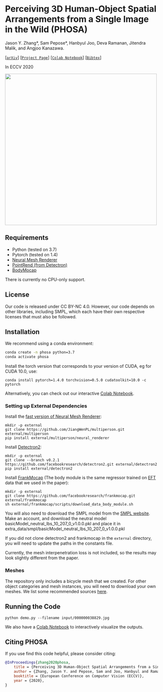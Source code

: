 # Perceiving 3D Human-Object Spatial Arrangements from a Single Image in the Wild (PHOSA)

Jason Y. Zhang*, Sam Pepose*, Hanbyul Joo, Deva Ramanan, Jitendra Malik, and Angjoo
Kanazawa.


[[`arXiv`](https://arxiv.org/abs/2007.15649)]
[[`Project Page`](https://jasonyzhang.com/phosa/)]
[[`Colab Notebook`](https://colab.research.google.com/drive/1QIoL2g0jdt5E-vYKCIojkIz21j3jyEvo?usp=sharing)]
[[`Bibtex`](#CitingPHOSA)]

In ECCV 2020

[<img src="doc/phosa_teaser.gif" width="500">](https://jasonyzhang.com/phosa/)

## Requirements
* Python (tested on 3.7)
* Pytorch (tested on 1.4)
* [Neural Mesh Renderer](https://github.com/JiangWenPL/multiperson/tree/master/neural_renderer)
* [PointRend (from Detectron)](https://github.com/facebookresearch/detectron2/tree/master/projects/PointRend)
* [BodyMocap](https://github.com/facebookresearch/frankmocap/)

There is currently no CPU-only support.

## License

Our code is released under CC BY-NC 4.0. However, our code depends on other libraries,
including SMPL, which each have their own respective licenses that must also be
followed.

## Installation

We recommend using a conda environment:

```bash
conda create -n phosa python=3.7
conda activate phosa
```

Install the torch version that corresponds to your version of CUDA, eg for CUDA 10.0,
use:
```
conda install pytorch=1.4.0 torchvision=0.5.0 cudatoolkit=10.0 -c pytorch
```

Alternatively, you can check out our interactive [Colab Notebook](https://colab.research.google.com/drive/1QIoL2g0jdt5E-vYKCIojkIz21j3jyEvo?usp=sharing).

### Setting up External Dependencies

Install the [fast version of Neural Mesh Renderer](https://github.com/JiangWenPL/multiperson/tree/master/neural_renderer):
```
mkdir -p external
git clone https://github.com/JiangWenPL/multiperson.git external/multiperson
pip install external/multiperson/neural_renderer
```


Install [Detectron2](https://github.com/facebookresearch/detectron2/blob/master/INSTALL.md):
```
mkdir -p external
git clone --branch v0.2.1 https://github.com/facebookresearch/detectron2.git external/detectron2
pip install external/detectron2
```

Install [FrankMocap](https://github.com/facebookresearch/frankmocap) (The body module is the same regressor trained on [EFT](https://github.com/facebookresearch/eft) data that we used in the paper):
```
mkdir -p external
git clone https://github.com/facebookresearch/frankmocap.git external/frankmocap
sh external/frankmocap/scripts/download_data_body_module.sh
```

You will also need to download the SMPL model from the [SMPL website](https://smpl.is.tue.mpg.de/). Make an account, and download the neutral model basicModel_neutral_lbs_10_207_0_v1.0.0.pkl and place it in extra_data/smpl/basicModel_neutral_lbs_10_207_0_v1.0.0.pkl


If you did not clone detectron2 and frankmocap in the `external` directory, you will need to update the paths in the constants file.

Currently, the mesh interpenetration loss is not included, so the results may look
slightly different from the paper.

### Meshes

The repository only includes a bicycle mesh that we created. For other object
categories and mesh instances, you will need to download your own meshes. We list some
recommended sources [here](doc/mesh.md).

## Running the Code

```
python demo.py --filename input/000000038829.jpg
```

We also have a [Colab Notebook](https://colab.research.google.com/drive/1QIoL2g0jdt5E-vYKCIojkIz21j3jyEvo?usp=sharing)
to interactively visualize the outputs.


## <a name="CitingPHOSA"></a>Citing PHOSA

If you use find this code helpful, please consider citing:
```BibTeX
@InProceedings{zhang2020phosa,
    title = {Perceiving 3D Human-Object Spatial Arrangements from a Single Image in the Wild},
    author = {Zhang, Jason Y. and Pepose, Sam and Joo, Hanbyul and Ramanan, Deva and Malik, Jitendra and Kanazawa, Angjoo},
    booktitle = {European Conference on Computer Vision (ECCV)},
    year = {2020},
}
```
